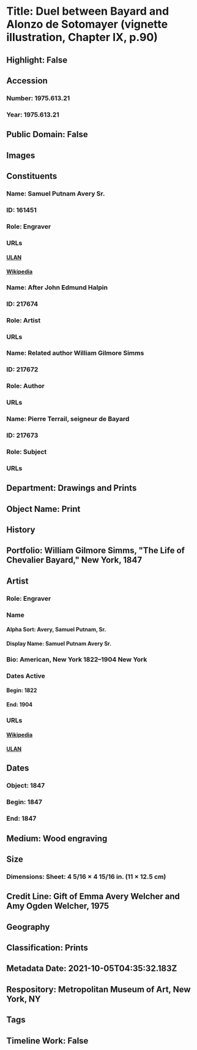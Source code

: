 # Title: Duel between Bayard and Alonzo de Sotomayer (vignette illustration, Chapter IX, p.90)
## Highlight: False
## Accession
### Number: 1975.613.21
### Year: 1975.613.21
## Public Domain: False
## Images
## Constituents
### Name: Samuel Putnam Avery Sr.
### ID: 161451
### Role: Engraver
### URLs
#### [ULAN](http://vocab.getty.edu/page/ulan/500313673)
#### [Wikipedia](https://www.wikidata.org/wiki/Q3819081)
### Name: After John Edmund Halpin
### ID: 217674
### Role: Artist
### URLs
### Name: Related author William Gilmore Simms
### ID: 217672
### Role: Author
### URLs
### Name: Pierre Terrail, seigneur de Bayard
### ID: 217673
### Role: Subject
### URLs
## Department: Drawings and Prints
## Object Name: Print
## History
## Portfolio: William Gilmore Simms, "The Life of Chevalier Bayard," New York, 1847
## Artist
### Role: Engraver
### Name
#### Alpha Sort: Avery, Samuel Putnam, Sr.
#### Display Name: Samuel Putnam Avery Sr.
### Bio: American, New York 1822–1904 New York
### Dates Active
#### Begin: 1822
#### End: 1904
### URLs
#### [Wikipedia](https://www.wikidata.org/wiki/Q3819081)
#### [ULAN](http://vocab.getty.edu/page/ulan/500313673)
## Dates
### Object: 1847
### Begin: 1847
### End: 1847
## Medium: Wood engraving
## Size
### Dimensions: Sheet: 4 5/16 × 4 15/16 in. (11 × 12.5 cm)
## Credit Line: Gift of Emma Avery Welcher and Amy Ogden Welcher, 1975
## Geography
## Classification: Prints
## Metadata Date: 2021-10-05T04:35:32.183Z
## Respository: Metropolitan Museum of Art, New York, NY
## Tags
## Timeline Work: False